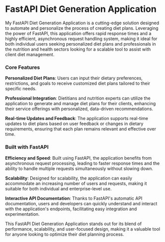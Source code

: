 <h1>FastAPI Diet Generation Application</h1>
My FastAPI Diet Generation Application is a cutting-edge solution designed to automate and personalize the process of creating diet plans. Leveraging the power of FastAPI, this application offers rapid response times and a highly efficient, asynchronous request handling system, making it ideal for both individual users seeking personalized diet plans and professionals in the nutrition and health sectors looking for a scalable tool to assist with client diet management.

<h3>Core Features</h3>
<b>Personalized Diet Plans</b>: Users can input their dietary preferences, restrictions, and goals to receive customized diet plans tailored to their specific needs.

<b>Professional Integration</b>: Dietitians and nutrition experts can utilize the application to generate and manage diet plans for their clients, enhancing their service offerings with personalized, data-driven recommendations.

<b>Real-time Updates and Feedback</b>: The application supports real-time updates to diet plans based on user feedback or changes in dietary requirements, ensuring that each plan remains relevant and effective over time.

<h3>Built with FastAPI</h3>
<b>Efficiency and Speed</b>: Built using FastAPI, the application benefits from asynchronous request processing, leading to faster response times and the ability to handle multiple requests simultaneously without slowing down.

<b>Scalability</b>: Designed for scalability, the application can easily accommodate an increasing number of users and requests, making it suitable for both individual and enterprise-level use.

<b>Interactive API Documentation</b>: Thanks to FastAPI's automatic API documentation, users and developers can quickly understand and interact with the application's endpoints, facilitating easy integration and experimentation.

This FastAPI Diet Generation Application stands out for its blend of performance, scalability, and user-focused design, making it a valuable tool for anyone looking to optimize their diet planning process.
